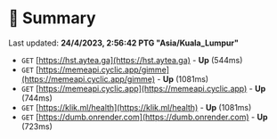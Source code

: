 # 📖 Summary
Last updated: **24/4/2023, 2:56:42 PTG "Asia/Kuala_Lumpur"**

- `GET` [https://hst.aytea.ga](https://hst.aytea.ga) - **Up** (544ms)
- `GET` [https://memeapi.cyclic.app/gimme](https://memeapi.cyclic.app/gimme) - **Up** (1081ms)
- `GET` [https://memeapi.cyclic.app](https://memeapi.cyclic.app) - **Up** (744ms)
- `GET` [https://klik.ml/health](https://klik.ml/health) - **Up** (1081ms)
- `GET` [https://dumb.onrender.com](https://dumb.onrender.com) - **Up** (723ms)
